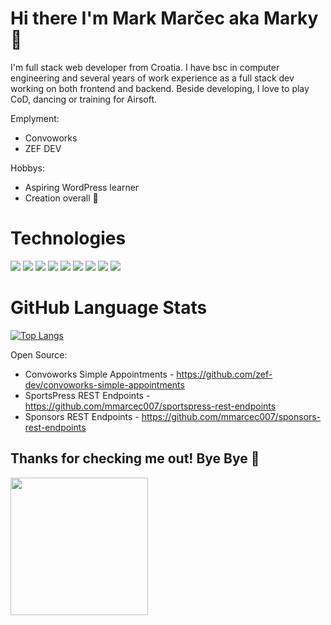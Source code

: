 # Hi there I'm Mark Marčec aka Marky👋

I'm full stack web developer from Croatia. I have bsc in computer engineering and several years of work experience as a full stack dev working on both frontend and backend. 
Beside developing, I love to play CoD, dancing or training for Airsoft.

Emplyment:
* Convoworks
* ZEF DEV

Hobbys:
* Aspiring WordPress learner 
* Creation overall 🎨

# Technologies

![](https://img.shields.io/badge/Code-JavaScript-informational?style=flat&logo=javascript&color=2bbc8a)
![](https://img.shields.io/badge/Code-Angular-informational?style=flat&logo=angular&color=2bbc8a)
![](https://img.shields.io/badge/Code-React-informational?style=flat&logo=react&color=2bbc8a)
![](https://img.shields.io/badge/Technology-Alexa-informational?style=flat&logo=AmazonAlexa&color=2bbc8a)
![](https://img.shields.io/badge/Code-Redux-informational?style=flat&logo=redux&color=2bbc8a)
![](https://img.shields.io/badge/Code-php-informational?style=flat&logo=php&color=2bbc8a)
![](https://img.shields.io/badge/Cloud-Digital_Ocean-informational?style=flat&logo=digitalocean&color=2bbc8a)
![](https://img.shields.io/badge/Cloud-Nginx-informational?style=flat&logo=nginx&color=2bbc8a)
![](https://img.shields.io/badge/OS-Linux-informational?style=flat&logo=linux&color=2bbc8a)

# GitHub Language Stats

[![Top Langs](https://github-readme-stats.vercel.app/api/top-langs/?username=mmarcec007&layout=compact&theme=dark)](https://github.com/anuraghazra/github-readme-stats)

Open Source:
* Convoworks Simple Appointments - https://github.com/zef-dev/convoworks-simple-appointments
* SportsPress REST Endpoints - https://github.com/mmarcec007/sportspress-rest-endpoints
* Sponsors REST Endpoints - https://github.com/mmarcec007/sponsors-rest-endpoints


## Thanks for checking me out! Bye Bye 🤪
<img src="https://c.tenor.com/Ux64jVIE2pQAAAAC/bye-tata.gif" width="220"/>
